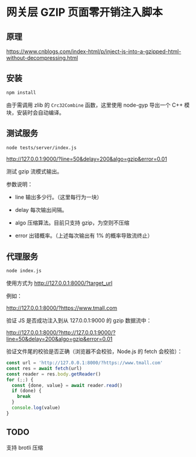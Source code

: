 # 网关层 GZIP 页面零开销注入脚本

## 原理

https://www.cnblogs.com/index-html/p/inject-js-into-a-gzipped-html-without-decompressing.html

## 安装

```bash
npm install
```

由于需调用 zlib 的 `Crc32Combine` 函数，这里使用 node-gyp 导出一个 C++ 模块，安装时会自动编译。

## 测试服务

```bash
node tests/server/index.js
```

http://127.0.0.1:9000/?line=50&delay=200&algo=gzip&error=0.01


测试 gzip 流模式输出。

参数说明：

* line 输出多少行。（这里每行为一块）

* delay 每次输出间隔。

* algo 压缩算法。目前只支持 gzip，为空则不压缩

* error 出错概率。（上述每次输出有 1% 的概率导致流终止）


## 代理服务

```bash
node index.js
```

使用方式为 http://127.0.0.1:8000/?target_url

例如：

http://127.0.0.1:8000/?https://www.tmall.com

验证 JS 是否成功注入到从 127.0.0.1:9000 的 gzip 数据流中：

http://127.0.0.1:8000/?http://127.0.0.1:9000/?line=50&delay=200&algo=gzip&error=0.01

验证文件尾的校验是否正确（浏览器不会校验，Node.js 的 fetch 会校验）：

```js
const url = 'http://127.0.0.1:8000/?https://www.tmall.com'
const res = await fetch(url)
const reader = res.body.getReader()
for (;;) {
  const {done, value} = await reader.read()
  if (done) {
    break
  }
  console.log(value)
}
```

## TODO

支持 brotli 压缩